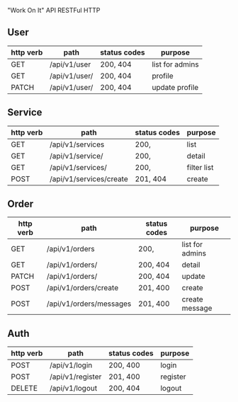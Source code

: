 "Work On It" API RESTFul HTTP


## User

| http verb | path                    | status codes | purpose         |
|-----------|-------------------------|--------------|-----------------|
| GET       | /api/v1/user            | 200, 404     | list for admins |
| GET       | /api/v1/user/<nickname> | 200, 404     | profile         |
| PATCH     | /api/v1/user/<nickname> | 200, 404     | update profile  |


## Service

| http verb | path                          | status codes | purpose     |
|-----------|-------------------------------|--------------|-------------|
| GET       | /api/v1/services              | 200,         | list        |
| GET       | /api/v1/service/<id>          | 200,         | detail      |
| GET       | /api/v1/services/<profession> | 200,         | filter list |
| POST      | /api/v1/services/create       | 201, 404     | create      |


## Order

| http verb | path                    | status codes | purpose         |
|-----------|-------------------------|--------------|-----------------|
| GET       | /api/v1/orders          | 200,         | list for admins |
| GET       | /api/v1/orders/<id>     | 200, 404     | detail          |
| PATCH     | /api/v1/orders/<id>     | 200, 404     | update          |
| POST      | /api/v1/orders/create   | 201, 400     | create          |
| POST      | /api/v1/orders/messages | 201, 400     | create message  |


## Auth

| http verb | path             | status codes | purpose  |
|-----------|------------------|--------------|----------|
| POST      | /api/v1/login    | 200, 400     | login    |
| POST      | /api/v1/register | 201, 400     | register |
| DELETE    | /api/v1/logout   | 200, 404     | logout   |
